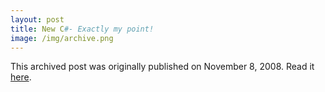 ```yaml
---
layout: post
title: New C#- Exactly my point!
image: /img/archive.png
---
```

This archived post was originally published on November 8, 2008. Read it [here](/alex.ciobanu.org/index341b.html).
